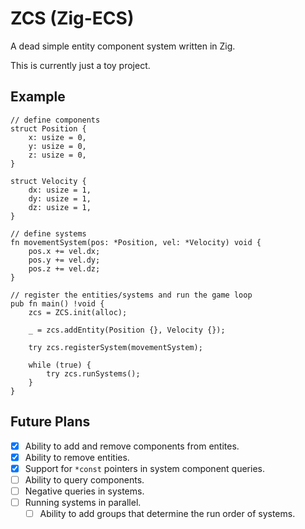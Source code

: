# ZCS (Zig-ECS)
A dead simple entity component system written in Zig.

This is currently just a toy project.
## Example
```zig
// define components
struct Position {
    x: usize = 0,
    y: usize = 0,
    z: usize = 0,
}

struct Velocity {
    dx: usize = 1,
    dy: usize = 1,
    dz: usize = 1,
}

// define systems
fn movementSystem(pos: *Position, vel: *Velocity) void {
    pos.x += vel.dx;
    pos.y += vel.dy;
    pos.z += vel.dz;
}

// register the entities/systems and run the game loop
pub fn main() !void {
    zcs = ZCS.init(alloc);

    _ = zcs.addEntity(Position {}, Velocity {});

    try zcs.registerSystem(movementSystem);

    while (true) {
        try zcs.runSystems();
    }
}
```

## Future Plans
- [x] Ability to add and remove components from entites.
- [x] Ability to remove entities.
- [x] Support for `*const` pointers in system component queries.
- [ ] Ability to query components.
- [ ] Negative queries in systems.
- [ ] Running systems in parallel.
    - [ ] Ability to add groups that determine the run order of systems.
